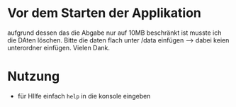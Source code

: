 # Vor dem Starten der Applikation

aufgrund dessen das die Abgabe nur auf 10MB beschränkt ist musste ich die DAten löschen. Bitte die daten 
flach unter /data einfügen --> dabei keien unterordner einfügen. Vielen Dank.

# Nutzung
- für HIlfe einfach `````help````` in die konsole eingeben